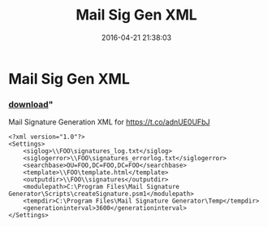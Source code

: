 ﻿---
pid:            6314
parent:         0
children:       
poster:         _rov3
title:          Mail Sig Gen XML
date:           2016-04-21 21:38:03
format:         posh
---

# Mail Sig Gen XML

### [download](6314.ps1)"

Mail Signature Generation XML for https://t.co/adnUE0UFbJ

```posh
<?xml version="1.0"?>
<Settings>
	<siglog>\\FOO\signatures_log.txt</siglog>
	<siglogerror>\\FOO\signatures_errorlog.txt</siglogerror>
	<searchbase>OU=FOO,DC=FOO,DC=FOO</searchbase>
	<template>\\FOO\template.html</template>
	<outputdir>\\FOO\\signatures</outputdir>
	<modulepath>C:\Program Files\Mail Signature Generator\Scripts\createSignature.psm1</modulepath>
	<tempdir>C:\Program Files\Mail Signature Generator\Temp</tempdir>
	<generationinterval>3600</generationinterval>
</Settings>
```
